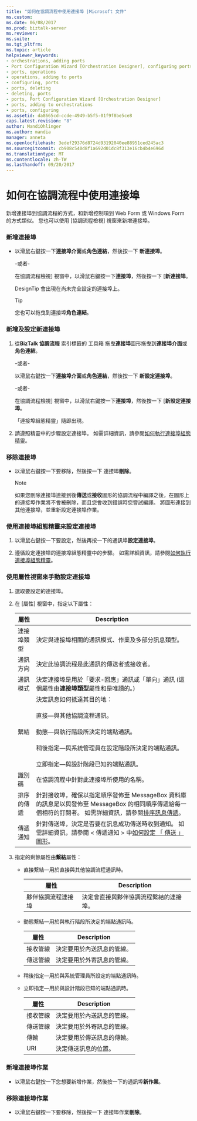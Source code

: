 ```yaml
---
title: "如何在協調流程中使用連接埠 |Microsoft 文件"
ms.custom: 
ms.date: 06/08/2017
ms.prod: biztalk-server
ms.reviewer: 
ms.suite: 
ms.tgt_pltfrm: 
ms.topic: article
helpviewer_keywords:
- orchestrations, adding ports
- Port Configuration Wizard [Orchestration Designer], configuring ports
- ports, operations
- operations, adding to ports
- configuring, ports
- ports, deleting
- deleting, ports
- ports, Port Configuration Wizard [Orchestration Designer]
- ports, adding to orchestrations
- ports, configuring
ms.assetid: da8665cd-ccde-4949-b5f5-01f9f8be5ce8
caps.latest.revision: "8"
author: MandiOhlinger
ms.author: mandia
manager: anneta
ms.openlocfilehash: 3edef29376d8724d93192040ee88951ced245ac3
ms.sourcegitcommit: cb908c540d8f1a692d01dc8f313e16cb4b4e696d
ms.translationtype: MT
ms.contentlocale: zh-TW
ms.lasthandoff: 09/20/2017
---
```

# <a name="how-to-use-ports-in-orchestrations"></a>如何在協調流程中使用連接埠
新增連接埠到協調流程的方式，和新增控制項到 Web Form 或 Windows Form 的方式類似。 您也可以使用 [協調流程檢視] 視窗來新增連接埠。  
  
### <a name="to-add-a-new-port"></a>新增連接埠  
  
-   以滑鼠右鍵按一下**連接埠介面**或**角色連結**，然後按一下 **新連接埠**。  
  
     -或者-  
  
     在協調流程檢視] 視窗中，以滑鼠右鍵按一下**連接埠**，然後按一下 [**新連接埠**。  
  
     DesignTip 會出現在尚未完全設定的連接埠上。  
  
    > [!TIP]
    >  您也可以拖曳到連接埠**角色連結**。  
  
### <a name="to-add-and-configure-a-new-port"></a>新增及設定新連接埠  
  
1.  從**BizTalk 協調流程** 索引標籤的 工具箱 拖曳**連接埠**圖形拖曳到**連接埠介面**或**角色連結**。  
  
     -或者-  
  
     以滑鼠右鍵按一下**連接埠介面**或**角色連結**，然後按一下 **新設定連接埠**。  
  
     -或者-  
  
     在協調流程檢視] 視窗中，以滑鼠右鍵按一下**連接埠**，然後按一下 [**新設定連接埠**。  
  
     「連接埠組態精靈」隨即出現。  
  
2.  請遵照精靈中的步驟設定連接埠。 如需詳細資訊，請參閱[如何執行連接埠組態精靈](../core/how-to-run-the-port-configuration-wizard.md)。  
  
### <a name="to-remove-a-port"></a>移除連接埠  
  
-   以滑鼠右鍵按一下要移除，然後按一下 連接埠**刪除**。  
  
    > [!NOTE]
    >  如果您刪除連接埠連接到後**傳送**或**接收**圖形的協調流程中編譯之後，在圖形上的連接埠作業將不會被刪除，而且您會收到錯誤時您嘗試編譯。 將圖形連接到其他連接埠，並重新設定連接埠作業。  
  
### <a name="to-configure-a-port-by-using-the-port-configuration-wizard"></a>使用連接埠組態精靈來設定連接埠  
  
1.  以滑鼠右鍵按一下要設定，然後再按一下的通訊埠**設定連接埠**。  
  
2.  遵循設定連接埠的連接埠組態精靈中的步驟。 如需詳細資訊，請參閱[如何執行連接埠組態精靈](../core/how-to-run-the-port-configuration-wizard.md)。  
  
### <a name="to-configure-a-port-manually-by-using-the-properties-window"></a>使用屬性視窗來手動設定連接埠  
  
1.  選取要設定的連接埠。  
  
2.  在 [屬性] 視窗中，指定以下屬性：  
  
    |屬性|Description|  
    |--------------|-----------------|  
    |連接埠類型|決定與連接埠相關的通訊模式、作業及多部分訊息類型。|  
    |通訊方向|決定此協調流程是此通訊的傳送者或接收者。|  
    |通訊模式|決定連接埠是用於「要求-回應」通訊或「單向」通訊 (這個屬性由**連接埠類型**屬性和是唯讀的。)|  
    |繫結|決定訊息如何抵達其目的地：<br /><br /> 直接—與其他協調流程通訊。<br /><br /> 動態—與執行階段所決定的端點通訊。<br /><br /> 稍後指定—與系統管理員在設定階段所決定的端點通訊。<br /><br /> 立即指定—與設計階段已知的端點通訊。|  
    |識別碼|在協調流程中針對此連接埠所使用的名稱。|  
    |排序的傳遞|針對接收埠，確保以指定順序發佈至 MessageBox 資料庫的訊息是以與發佈至 MessageBox 的相同順序傳遞給每一個相符的訂閱者。 如需詳細資訊，請參閱[排序訊息傳遞](../core/ordered-delivery-of-messages.md)。|  
    |傳遞通知|針對傳送埠，決定是否要在訊息成功傳送時收到通知。 如需詳細資訊，請參閱 < 傳遞通知 > 中[如何設定 「 傳送 」 圖形](../core/how-to-configure-the-send-shape.md)。|  
  
3.  指定的剩餘屬性由**繫結**屬性：  
  
    -   直接繫結—用於直接與其他協調流程通訊時。  
  
        |屬性|Description|  
        |--------------|-----------------|  
        |夥伴協調流程連接埠|決定會直接與夥伴協調流程繫結的連接埠。|  
  
    -   動態繫結—用於與執行階段所決定的端點通訊時。  
  
        |屬性|Description|  
        |--------------|-----------------|  
        |接收管線|決定要用於內送訊息的管線。|  
        |傳送管線|決定要用於外寄訊息的管線。|  
  
    -   稍後指定—用於與系統管理員所設定的端點通訊時。  
  
    -   立即指定—用於與設計階段已知的端點通訊時。  
  
        |屬性|Description|  
        |--------------|-----------------|  
        |接收管線|決定要用於內送訊息的管線。|  
        |傳送管線|決定要用於外寄訊息的管線。|  
        |傳輸|決定要用於傳送訊息的傳輸。|  
        |URI|決定傳送訊息的位置。|  
  
### <a name="to-add-a-port-operation"></a>新增連接埠作業  
  
-   以滑鼠右鍵按一下您想要新增作業，然後按一下的通訊埠**新作業**。  
  
### <a name="to-remove-a-port-operation"></a>移除連接埠作業  
  
-   以滑鼠右鍵按一下要移除，然後按一下 連接埠作業**刪除**。